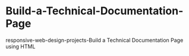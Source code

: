 # Build-a-Technical-Documentation-Page
responsive-web-design-projects-Build a Technical Documentation Page using HTML

